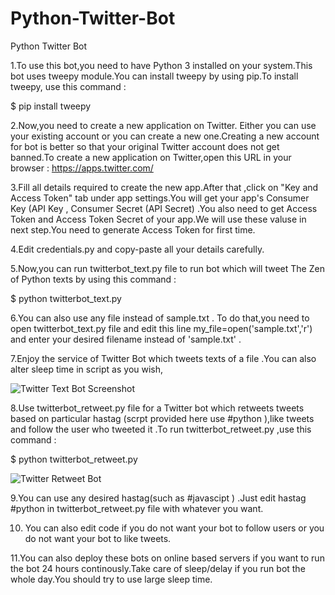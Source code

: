 # Python-Twitter-Bot
Python Twitter Bot 

1.To use this bot,you need to have Python 3 installed on your system.This bot uses tweepy module.You can install tweepy by using pip.To install tweepy, use this command :

 $ pip install tweepy

2.Now,you need to create a new application on Twitter. Either you can use your existing account or you can create a new one.Creating a new account for bot  is better so that your original Twitter account does not get banned.To create a new application on Twitter,open this URL in your browser :
 https://apps.twitter.com/

3.Fill all details required to create the new app.After that ,click on "Key and Access Token" tab under app settings.You will get your app's Consumer Key (API Key , Consumer Secret (API Secret) .You also need to get Access Token and Access Token Secret of your app.We will use these valuse in next step.You need to generate Access Token for first time.


4.Edit credentials.py and copy-paste  all your details carefully.


5.Now,you can run  twitterbot_text.py file to run bot which will tweet The Zen of Python texts by using this command :


 $ python twitterbot_text.py 


6.You can also use any file instead of sample.txt . To do that,you need to open twitterbot_text.py file and edit this line my_file=open('sample.txt','r') and enter your desired filename instead of 'sample.txt' .


7.Enjoy the service of Twitter Bot which tweets texts of a file .You can also alter sleep time in script as you wish,

![Twitter Text Bot Screenshot](https://github.com/gauravssnl/Python-Twitter-Bot/blob/master/twitter%20text%20bot.png)

8.Use twitterbot_retweet.py file for a Twitter bot which retweets tweets based on particular hastag (scrpt provided here use #python ),like tweets and follow the user who tweeted it .To run twitterbot_retweet.py ,use this command :

$ python twitterbot_retweet.py

![Twitter Retweet Bot](https://github.com/gauravssnl/Python-Twitter-Bot/blob/master/twitter%20retweet%20bot.png)



9.You can use any desired hastag(such as #javascipt ) .Just edit hastag #python in twitterbot_retweet.py file with whatever you want.


10. You can also edit code if you do not want your bot to follow  users or you do not want your bot  to like tweets.


11.You can also deploy  these bots on online based servers if you want to run the bot 24 hours continously.Take care of sleep/delay if you run bot the whole day.You should try to use large sleep time.



